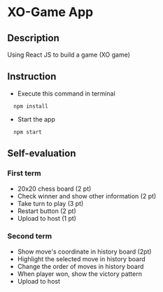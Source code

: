# XO-Game App
## Description
Using React JS to build a game (XO game)
## Instruction
* Execute this command in terminal
```
  npm install
```
* Start the app
```
  npm start
```
## Self-evaluation
### First term
* 20x20 chess board (2 pt)
* Check winner and show other information (2 pt)
* Take turn to play (3 pt)
* Restart button (2 pt)
* Upload to host (1 pt)
### Second term
* Show move's coordinate in history board (2pt)
* Highlight the selected move in history board
* Change the order of moves in history board
* When player won, show the victory pattern
* Upload to host

